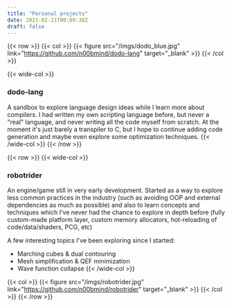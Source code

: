 ```yaml
---
title: "Personal projects"
date: 2021-02-21T00:09:38Z
draft: false
---
```


{{< row >}}
{{< col >}} {{< figure src="/imgs/dodo_blue.jpg" link="https://github.com/n00bmind/dodo-lang" target="_blank" >}} {{< /col >}}

{{< wide-col >}}
### dodo-lang
A sandbox to explore language design ideas while I learn more about compilers. I had written my own scripting language before, but never a "real" language, and never writing all the code myself from scratch. At the moment it's just barely a transpiler to C, but I hope to continue adding code generation and maybe even explore some optimization techniques.
{{< /wide-col >}}
{{< /row >}}

{{< row >}}
{{< wide-col >}}
### robotrider
An engine/game still in very early development. Started as a way to explore less common practices in the industry (such as avoiding OOP and external dependencies as much as possible) and also to learn concepts and techniques which I’ve never had the chance to explore in depth before (fully custom-made platform layer, custom memory allocators, hot-reloading of code/data/shaders, PCG, etc)

A few interesting topics I've been exploring since I started:
- Marching cubes & dual contouring
- Mesh simplification & QEF minimization
- Wave function collapse
{{< /wide-col >}}

{{< col >}} {{< figure src="/imgs/robotrider.jpg" link="https://github.com/n00bmind/robotrider" target="_blank" >}} {{< /col >}}
{{< /row >}}


